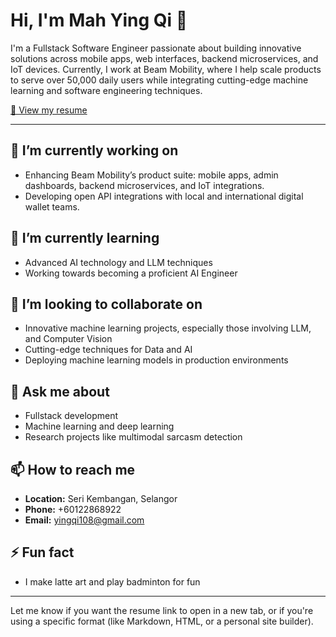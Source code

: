# Hi, I'm Mah Ying Qi 👋

I'm a Fullstack Software Engineer passionate about building innovative solutions across mobile apps, web interfaces, backend microservices, and IoT devices. Currently, I work at Beam Mobility, where I help scale products to serve over 50,000 daily users while integrating cutting-edge machine learning and software engineering techniques.

[📄 View my resume](https://docs.google.com/document/d/13UcT93MoNEQ7XO4gJVGWUZas6cWiFPv7/edit?usp=sharing&ouid=116848648833830679496&rtpof=true&sd=true)

---

## 🔭 I’m currently working on

- Enhancing Beam Mobility’s product suite: mobile apps, admin dashboards, backend microservices, and IoT integrations.  
- Developing open API integrations with local and international digital wallet teams.

## 🌱 I’m currently learning

- Advanced AI technology and LLM techniques  
- Working towards becoming a proficient AI Engineer

## 👯 I’m looking to collaborate on

- Innovative machine learning projects, especially those involving LLM, and Computer Vision  
- Cutting-edge techniques for Data and AI  
- Deploying machine learning models in production environments

## 💬 Ask me about

- Fullstack development  
- Machine learning and deep learning  
- Research projects like multimodal sarcasm detection

## 📫 How to reach me

- **Location:** Seri Kembangan, Selangor  
- **Phone:** +60122868922  
- **Email:** [yingqi108@gmail.com](mailto:yingqi108@gmail.com)

## ⚡ Fun fact

- I make latte art and play badminton for fun

---

Let me know if you want the resume link to open in a new tab, or if you're using a specific format (like Markdown, HTML, or a personal site builder).

